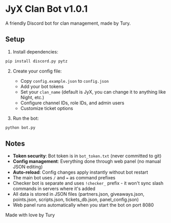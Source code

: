 # JyX Clan Bot v1.0.1

A friendly Discord bot for clan management, made by Tury.

## Setup

1. Install dependencies:
```bash
pip install discord.py pytz
```

2. Create your config file:
   - Copy `config.example.json` to `config.json`
   - Add your bot tokens
   - Set your `clan_name` (default is JyX, you can change it to anything like Night, etc.)
   - Configure channel IDs, role IDs, and admin users
   - Customize ticket options

3. Run the bot:
```bash
python bot.py
```
## Notes

- **Token security**: Bot token is in `bot_token.txt` (never committed to git)
- **Config management**: Everything done through web panel (no manual JSON editing)
- **Auto-reload**: Config changes apply instantly without bot restart
- The main bot uses `/` and `=` as command prefixes
- Checker bot is separate and uses `!checker_` prefix - it won't sync slash commands in servers where it's added
- All data is stored in JSON files (partners.json, giveaways.json, points.json, scripts.json, tickets_db.json, panel_config.json)
- Web panel runs automatically when you start the bot on port 8080

Made with love by Tury


